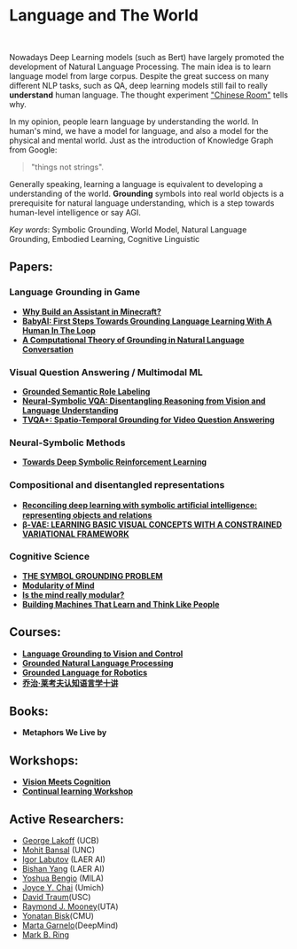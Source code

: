 # Language and The World
<br>

Nowadays Deep Learning models (such as Bert) have largely promoted the development of Natural Language Processing. The main idea is to learn language model from large corpus. Despite the great success on many different NLP tasks, such as QA, deep learning models still fail to really **understand** human language. The thought experiment ["Chinese Room"](https://en.wikipedia.org/wiki/Chinese_room) tells why.
<br>

In my opinion, people learn language by understanding the world. In human's mind, we have a model for language, and also a model for the physical and mental world. Just as the introduction of Knowledge Graph from Google:

>"things not strings".

Generally speaking, learning a language is equivalent to developing a understanding of the world. **Grounding** symbols into real world objects is a prerequisite for natural language understanding, which is a step towards human-level intelligence or say AGI.

*Key words*: Symbolic Grounding,  World Model,  Natural Language Grounding, Embodied Learning, Cognitive Linguistic 


## Papers:
### Language Grounding in Game
* [**Why Build an Assistant in Minecraft?**](https://research.fb.com/publications/why-build-an-assistant-in-minecraft/)
* [**BabyAI: First Steps Towards Grounding Language Learning With A Human In The Loop**](https://arxiv.org/pdf/1810.08272.pdf)
* [**A Computational Theory of Grounding in Natural Language Conversation**](https://apps.dtic.mil/dtic/tr/fulltext/u2/a289894.pdf)


### Visual Question Answering / Multimodal ML
* [**Grounded Semantic Role Labeling**](https://www.aclweb.org/anthology/N16-1019.pdf)
* [**Neural-Symbolic VQA: Disentangling Reasoning from Vision and Language Understanding**]()
* [**TVQA+: Spatio-Temporal Grounding for Video Question Answering**](https://arxiv.org/pdf/1904.11574.pdf)


### Neural-Symbolic Methods
* [**Towards Deep Symbolic Reinforcement Learning**](https://arxiv.org/pdf/1609.05518.pdf)


### Compositional and disentangled representations
* [**Reconciling deep learning with symbolic artiﬁcial intelligence: representing objects and relations**](https://www.sciencedirect.com/science/article/pii/S2352154618301943)
* [**β-VAE: LEARNING BASIC VISUAL CONCEPTS WITH A CONSTRAINED VARIATIONAL FRAMEWORK**](https://pdfs.semanticscholar.org/a902/26c41b79f8b06007609f39f82757073641e2.pdf)


### Cognitive Science
* [**THE SYMBOL GROUNDING PROBLEM**](https://eprints.soton.ac.uk/250382/1/symgro.pdf)
* [**Modularity of Mind**](https://plato.stanford.edu/entries/modularity-mind/#WhatMentModu)
* [**Is the mind really modular?**](http://www.subcortex.com/PrinzModularity.pdf)
* [**Building Machines That Learn and Think Like People**](https://arxiv.org/pdf/1604.00289.pdf)


## Courses:
* [**Language Grounding to Vision and Control**](https://katefvision.github.io/LanguageGrounding/#readings)
* [**Grounded Natural Language Processing**](https://www.cs.utexas.edu/~mooney/gnlp/)
* [**Grounded Language for Robotics**](http://www.cs.unc.edu/~mbansal/teaching/robonlp-seminar-spring17.html) 
* [**乔治·莱考夫认知语言学十讲**](https://www.bilibili.com/video/av33658267/?spm_id_from=333.788.videocard.12)


## Books:
* **Metaphors We Live by**

## Workshops:
* [**Vision Meets Cognition**](https://www.visionmeetscognition.org)
* [**Continual learning Workshop**](https://sites.google.com/view/continual2018/home)

## Active Researchers:
* [George Lakoff](https://georgelakoff.com) (UCB)
* [Mohit Bansal](http://www.cs.unc.edu/~mbansal/prospective-students.html) (UNC)
* [Igor Labutov](https://igorlabutov.com) (LAER AI) 
* [Bishan Yang](http://www.cs.cmu.edu/~bishan/) (LAER AI)
* [Yoshua Bengio](https://mila.quebec/en/yoshua-bengio/) (MILA)
* [Joyce Y. Chai](http://www.cse.msu.edu/~jchai/) (Umich)
* [David Traum](http://people.ict.usc.edu/~traum/)(USC)
* [Raymond J. Mooney](https://www.cs.utexas.edu/users/mooney/)(UTA)
* [Yonatan Bisk](https://yonatanbisk.com)(CMU)
* [Marta Garnelo](https://www.martagarnelo.com)(DeepMind)
* [Mark B. Ring](https://www.cs.utexas.edu/~ring/)





